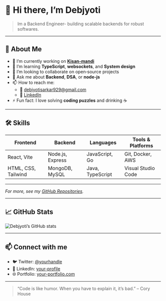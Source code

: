 <!--
  Profile README Template
  Replace all [PLACEHOLDER] text and URLs with your own information!
-->

# 👋 Hi there, I’m Debjyoti

> Im a Backend Engineer- building scalable backends for robust softwares.

---

## 🚀 About Me

- 🔭 I’m currently working on **[Kisan-mandi](https://github.com/Debzoti/Kisan-Mandi)**  
- 🌱 I’m learning **TypeScript**, **websockets**, and **System design**  
- 👯 I’m looking to collaborate on open‑source projects  
- 💬 Ask me about **Backend**, **DSA**, or **node-js**  
- 📫 How to reach me:
  - 📧 [debjyotisarkar929@gmail.com](mailto:debjyotisarkar929@gmail.com)
  - 💼 [LinkedIn](https://www.linkedin.com/in/vicky990/)
- ⚡ Fun fact: I love solving **coding puzzles** and drinking ☕

---

## 🛠️ Skills

| Frontend         | Backend          | Languages        | Tools & Platforms     |
| ---------------- | ---------------- | ---------------- | --------------------- |
| React, Vite      | Node.js, Express | JavaScript, Go   | Git, Docker, AWS      |
| HTML, CSS, Tailwind | MongoDB, MySQL | Java, TypeScript | Visual Studio Code    |

---

_For more, see my [GitHub Repositories](https://github.com/Debzoti?tab=repositories)._

---

## 📈 GitHub Stats

![Debjyoti’s GitHub stats](https://github-readme-stats.vercel.app/api?username=Debzoti&show_icons=true&theme=radical)

---

## 📫 Connect with me

- 🐦 Twitter: [@yourhandle](https://twitter.com/yourhandle)
- 💼 LinkedIn: [your-profile](https://www.linkedin.com/in/your-profile)
- 🌐 Portfolio: [your-portfolio.com](https://your-portfolio.com)

---

> “Code is like humor. When you have to explain it, it’s bad.” – Cory House




<!---
Debzoti/Debzoti is a ✨ special ✨ repository because its `README.md` (this file) appears on your GitHub profile.
You can click the Preview link to take a look at your changes.
--->
